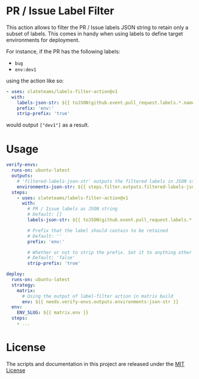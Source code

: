 # PR / Issue Label Filter

This action allows to filter the PR / Issue labels JSON string to retain only a subset of labels. This comes in handy when using labels to define target environments for deployment.

For instance, if the PR has the following labels:
- `bug`
- `env:dev1`

using the action like so:
```yaml
- uses: slateteams/labels-filter-action@v1
  with:
    labels-json-str: ${{ toJSON(github.event.pull_request.labels.*.name) }}
    prefix: 'env:'
    strip-prefix: 'true'
```

would output `["dev1"]` as a result.


# Usage

```yaml
verify-envs:
  runs-on: ubuntu-latest
  outputs:
    # 'filtered-labels-json-str' outputs the filtered labels in JSON string format
    environments-json-str: ${{ steps.filter.outputs.filtered-labels-json-str }}
  steps:
    - uses: slateteams/labels-filter-action@v1
      with:
        # PR / Issue labels as JSON string
        # Default: []
        labels-json-str: ${{ toJSON(github.event.pull_request.labels.*.name) }}

        # Prefix that the label should contain to be retained
        # Default: ''
        prefix: 'env:'

        # Whether or not to strip the prefix. Set it to anything other than '' or 'false' to activate.
        # Default: 'false'
        strip-prefix: 'true'

deploy:
  runs-on: ubuntu-latest
  strategy:
    matrix:
      # Using the output of label-filter action in matrix build
      env: ${{ needs.verify-envs.outputs.environments-json-str }}
  env:
    ENV_SLUG: ${{ matrix.env }}
  steps:
    - ...
```


# License

The scripts and documentation in this project are released under the [MIT License](LICENSE)
